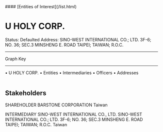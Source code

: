 <link rel="stylesheet" type="text/css" href="../../assets/style.css">
#### [Entities of Interest](/list.html)

<style>
body{background-image:url("http://eoi-graphs.s3-website-eu-west-1.amazonaws.com/U_HOLY_CORP..png");background-repeat: no-repeat;background-size: contain;}
.markdown>p>span{background-color: white;}
</style>

# U HOLY CORP.
<span>Status: Defaulted
Address: SINO-WEST INTERNATIONAL CO.; LTD. 3F-6; NO. 36; SEC.3  MINSHENG E. ROAD TAIPEI; TAIWAN; R.O.C.
</span>

---



<div class="legend">
Graph Key
<hr>
<span class="focus">• U HOLY CORP.</span>
<span class="entity">• Entities</span>
<span class="intermediary">• Intermediaries</span>
<span class="officer">• Officers</span>
<span class="address">• Addresses</span>
</div><br>


## Stakeholders
<span>SHAREHOLDER
BARSTONE CORPORATION
Taiwan
</span>

<span>INTERMEDIARY
SINO-WEST INTERNATIONAL CO., LTD.
SINO-WEST INTERNATIONAL CO.; LTD. 3F-6; NO. 36; SEC.3  MINSHENG E. ROAD TAIPEI; TAIWAN; R.O.C.
Taiwan
</span>


